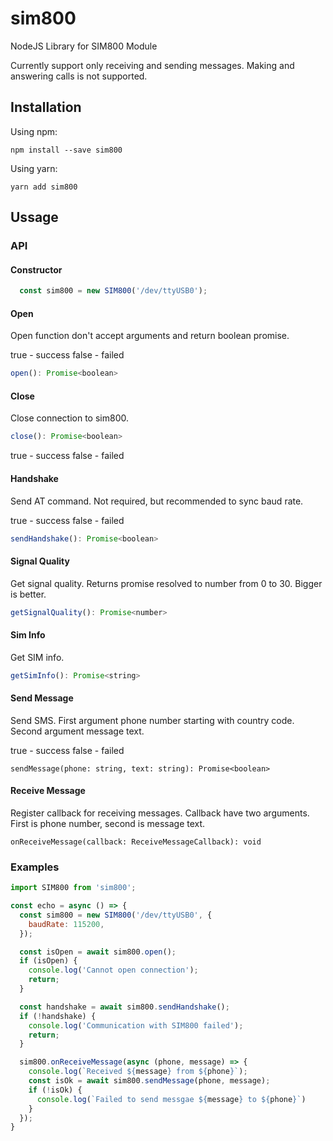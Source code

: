 # sim800

NodeJS Library for SIM800 Module

Currently support only receiving and sending messages. Making and answering calls is not supported.



## Installation

Using npm:
```
npm install --save sim800
```

Using yarn:
```
yarn add sim800
```



## Ussage


### API

#### Constructor

```javascript
  const sim800 = new SIM800('/dev/ttyUSB0');
```

#### Open

Open function don't accept arguments and return boolean promise.

true - success
false - failed

```javascript
open(): Promise<boolean>
```

#### Close

Close connection to sim800.

```javascript
close(): Promise<boolean>
```

true - success
false - failed

#### Handshake

Send AT command. Not required, but recommended to sync baud rate.

true - success
false - failed

```javascript
sendHandshake(): Promise<boolean>
```

#### Signal Quality

Get signal quality. Returns promise resolved to number from 0 to 30. Bigger is better.

```javascript
getSignalQuality(): Promise<number>
```

#### Sim Info

Get SIM info.

```javascript
getSimInfo(): Promise<string>
```

#### Send Message

Send SMS. First argument phone number starting with country code. Second argument message text.

true - success
false - failed

```
sendMessage(phone: string, text: string): Promise<boolean>
```

#### Receive Message

Register callback for receiving messages. Callback have two arguments. First is phone number, second is message text.

```
onReceiveMessage(callback: ReceiveMessageCallback): void
```


### Examples

```javascript
import SIM800 from 'sim800';

const echo = async () => {
  const sim800 = new SIM800('/dev/ttyUSB0', {
    baudRate: 115200,
  });

  const isOpen = await sim800.open();
  if (isOpen) {
    console.log('Cannot open connection');
    return;
  }

  const handshake = await sim800.sendHandshake();
  if (!handshake) {
    console.log('Communication with SIM800 failed');
    return;
  }

  sim800.onReceiveMessage(async (phone, message) => {
    console.log(`Received ${message} from ${phone}`);
    const isOk = await sim800.sendMessage(phone, message);
    if (!isOk) {
      console.log(`Failed to send messgae ${message} to ${phone}`)
    }
  });
}
````
